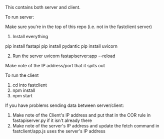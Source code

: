 This contains both server and client.

To run server:

Make sure you're in the top of this repo (i.e. not in the fastclient server)

1) Install everything

pip install fastapi
pip install pydantic
pip install uvicorn

2) Run the server
uvicorn fastapiserver:app --reload

Make note of the IP address/port that it spits out

To run the client

1) cd into fastclient
2) npm install
3) npm start

If you have problems sending data between server/client:

1) Make note of the Client's IP address and put that in the COR rule in fastapiserver.py if it isn't already there
2) Make note of the server's IP address and update the fetch command in fastclient/app.js uses the server's IP address